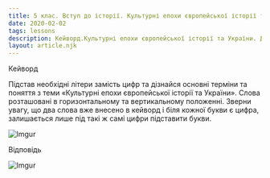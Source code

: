 ```yaml
---
title: 5 клас. Вступ до історії. Культурні епохи європейської історії та України
date: 2020-02-02
tags: lessons
description: Кейворд.Культурні епохи європейської історії та України. Дана тема складна для учнів 5 класу, але це лише ознайомлення і в наступних класах ці знання спливуть в пам"яті.
layout: article.njk
---
```


Кейворд

Підстав необхідні літери замість цифр та дізнайся основні терміни та поняття з теми «Культурні епохи європейської історії та України». Слова розташовані в горизонтальному та вертикальному положенні. Зверни увагу, що два слова вже внесено в кейворд і біля кожної букви є цифра, залишається лише під такі ж самі цифри підставити букви.

![Imgur](https://i.imgur.com/EWzt53H.png)

Відповідь

![Imgur](https://i.imgur.com/lOcejLc.png)




